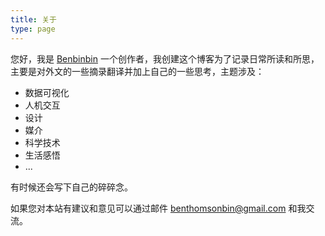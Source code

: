 ```yaml
---
title: 关于
type: page
---
```


您好，我是 [Benbinbin](https://benbinbin.github.io/Portfolio/) 一个创作者，我创建这个博客为了记录日常所读和所思，主要是对外文的一些摘录翻译并加上自己的一些思考，主题涉及：

* 数据可视化
* 人机交互
* 设计
* 媒介
* 科学技术
* 生活感悟
* ...

有时候还会写下自己的碎碎念。

如果您对本站有建议和意见可以通过邮件 <a href="mailto:benthomsonbin@gmail.com">benthomsonbin@gmail.com</a> 和我交流。


